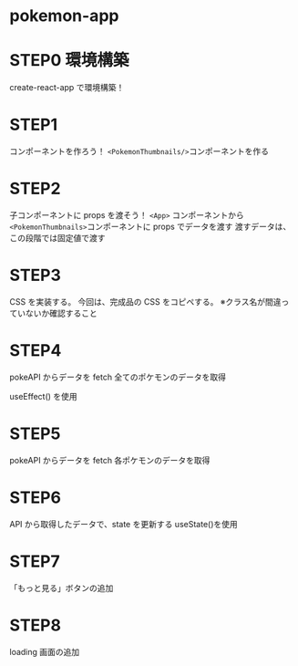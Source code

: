 # pokemon-app

# STEP0 環境構築

create-react-app で環境構築！

# STEP1

コンポーネントを作ろう！
`<PokemonThumbnails/>`コンポーネントを作る

# STEP2

子コンポーネントに props を渡そう！
`<App>` コンポーネントから`<PokemonThumbnails>`コンポーネントに props でデータを渡す
渡すデータは、この段階では固定値で渡す

# STEP3

CSS を実装する。
今回は、完成品の CSS をコピペする。
※クラス名が間違っていないか確認すること

# STEP4

pokeAPI からデータを fetch
全てのポケモンのデータを取得

useEffect() を使用

# STEP5

pokeAPI からデータを fetch
各ポケモンのデータを取得

# STEP6

API から取得したデータで、state を更新する
useState()を使用

# STEP7

「もっと見る」ボタンの追加

# STEP8

loading 画面の追加

